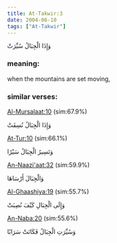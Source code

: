 ```yaml
---
title: At-Takwir:3
date: 2004-06-10
tags: ["At-Takwir"]
---
```

وَإِذَا الْجِبَالُ سُيِّرَتْ
### meaning: 
when the mountains are set moving,
### similar verses: 

[Al-Mursalaat:10](/77/10) (sim:67.9%)

وَإِذَا الْجِبَالُ نُسِفَتْ

[At-Tur:10](/52/10) (sim:66.1%)

وَتَسِيرُ الْجِبَالُ سَيْرًا

[An-Naazi'aat:32](/79/32) (sim:59.9%)

وَالْجِبَالَ أَرْسَاهَا

[Al-Ghaashiya:19](/88/19) (sim:55.7%)

وَإِلَى الْجِبَالِ كَيْفَ نُصِبَتْ

[An-Naba:20](/78/20) (sim:55.6%)

وَسُيِّرَتِ الْجِبَالُ فَكَانَتْ سَرَابًا
